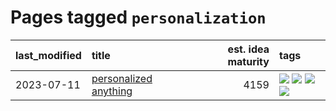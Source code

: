 # Pages tagged `personalization`

|last_modified|title|est. idea maturity|tags
|:---|:---|---:|:---|
|2023-07-11|[personalized anything](../personalized_anything.md)|4159|[![](https://img.shields.io/badge/tag-gdpr_data_export-9a9fc4)](../tags/gdpr_data_export.md) [![](https://img.shields.io/badge/tag-llm-1dc0d1)](../tags/llm.md) [![](https://img.shields.io/badge/tag-personalization-82f6b0)](../tags/personalization.md) [![](https://img.shields.io/badge/tag-productivity-7a169c)](../tags/productivity.md)|